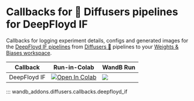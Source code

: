 # Callbacks for 🧨 Diffusers pipelines for DeepFloyd IF

Callbacks for logging experiment details, configs and generated images for the [DeepFloyd IF pipelines](https://huggingface.co/docs/diffusers/v0.21.0/en/api/pipelines/deepfloyd_if) from [Diffusers 🧨](https://huggingface.co/docs/diffusers) pipelines to your [Weights & Biases workspace](https://docs.wandb.ai/guides/app/pages/workspaces).

|Callback|Run-in-Colab|WandB Run|
|---|---|---|
|DeepFloyd IF|[![Open In Colab](https://colab.research.google.com/assets/colab-badge.svg)](https://colab.research.google.com/github/soumik12345/wandb-addons/blob/main/docs/diffusers/examples/deepfloyd_if.ipynb)|[![](../assets/wandb-github-badge-gradient.svg)](https://wandb.ai/geekyrakshit/diffusers-2/runs/ac4or5q6)|

::: wandb_addons.diffusers.callbacks.deepfloyd_if
